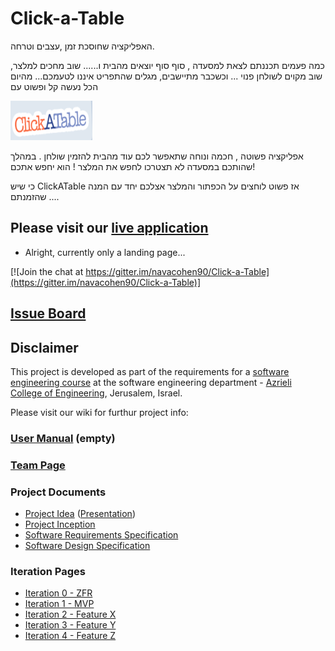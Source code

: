 # Click-a-Table

האפליקציה שחוסכת זמן ,עצבים וטרחה. 

כמה פעמים תכננתם לצאת למסעדה , סוף סוף יוצאים מהבית ו......
שוב מחכים למלצר, שוב מקוים לשולחן פנוי ...
וכשכבר מתיישבים, מגלים שהתפריט איננו לטעמכם...
מהיום הכל נעשה קל ופשוט עם 

![project logo](https://github.com/navacohen90/Click-a-Table/blob/d0dc96321f21718fc61a15c2616efbf0530f0146/logo.png)

אפליקציה פשוטה , חכמה ונוחה שתאפשר לכם עוד מהבית להזמין שולחן . במהלך שהותכם במסעדה לא תצטרכו לחפש את המלצר ! הוא יחפש אתכם! 
 
כי שיש ClickATable  אז פשוט לוחצים על הכפתור 
והמלצר אצלכם יחד עם המנה שהזמנתם ....

## Please visit our [live application](https://demo.reactstarterkit.com/)
- Alright, currently only a landing page...

[![Join the chat at https://gitter.im/navacohen90/Click-a-Table](https://gitter.im/navacohen90/Click-a-Table)]

## [Issue Board](https://huboard.com/robi-y/seproject-team-template#/)

## Disclaimer
This project is developed as part of the requirements for a [software engineering course](https://github.com/jce-il/se-class/wiki) at the software engineering department - [Azrieli College of Engineering](http://www.jce.ac.il/), Jerusalem, Israel.

Please visit our wiki for furthur project info: 

### [User Manual](../../wiki/user-manual) (empty)

### [Team Page](../../wiki/team)

### Project Documents
- [Project Idea](docs/idea.pdf) ([Presentation](docs/idea-slides.pdf))
- [Project Inception](../../wiki/inception)
- [Software Requirements Specification](../../wiki/srs)
- [Software Design Specification](../../wiki/sds)

### Iteration Pages
- [Iteration 0 - ZFR](../../wiki/iter0-zfr)
- [Iteration 1 - MVP]()
- [Iteration 2 - Feature X]()
- [Iteration 3 - Feature Y]()
- [Iteration 4 - Feature Z]()



